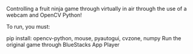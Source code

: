 Controlling a fruit ninja game through virtually in air through the use of a webcam and OpenCV Python!

To run, you must:

pip install: opencv-python, mouse, pyautogui, cvzone, numpy
Run the original game through BlueStacks App Player
